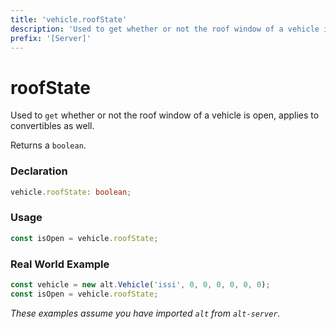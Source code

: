 ```yaml
---
title: 'vehicle.roofState'
description: 'Used to get whether or not the roof window of a vehicle is open, applies to convertibles as well.'
prefix: '[Server]'
---
```


# roofState

Used to `get` whether or not the roof window of a vehicle is open, applies to convertibles as well.

Returns a `boolean`.

### Declaration

```typescript
vehicle.roofState: boolean;
```

### Usage

```js
const isOpen = vehicle.roofState;
```

### Real World Example

```js
const vehicle = new alt.Vehicle('issi', 0, 0, 0, 0, 0, 0);
const isOpen = vehicle.roofState;
```

_These examples assume you have imported `alt` from `alt-server`._